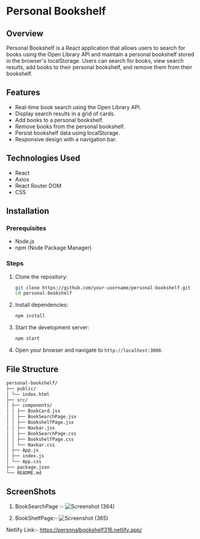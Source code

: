 # Personal Bookshelf

## Overview

Personal Bookshelf is a React application that allows users to search for books using the Open Library API and maintain a personal bookshelf stored in the browser's localStorage.
Users can search for books, view search results, add books to their personal bookshelf, and remove them from their bookshelf.

## Features

- Real-time book search using the Open Library API.
- Display search results in a grid of cards.
- Add books to a personal bookshelf.
- Remove books from the personal bookshelf.
- Persist bookshelf data using localStorage.
- Responsive design with a navigation bar.

## Technologies Used

- React
- Axios
- React Router DOM
- CSS

## Installation

### Prerequisites

- Node.js
- npm (Node Package Manager)

### Steps

1. Clone the repository:

    ```bash
    git clone https://github.com/your-username/personal-bookshelf.git
    cd personal-bookshelf
    ```

2. Install dependencies:

    ```bash
    npm install
    ```

3. Start the development server:

    ```bash
    npm start
    ```

4. Open your browser and navigate to `http://localhost:3000`.

## File Structure

```bash
personal-bookshelf/
├── public/
│ └── index.html
├── src/
│ ├── components/
│ │ ├── BookCard.jsx
│ │ ├── BookSearchPage.jsx
│ │ ├── BookshelfPage.jsx
│ │ ├── Navbar.jsx
│ │ ├── BookSearchPage.css
│ │ ├── BookshelfPage.css
│ │ └── Navbar.css
│ ├── App.js
│ ├── index.js
│ └── App.css
├── package.json
└── README.md
```

## ScreenShots
1. BookSearchPage :-
   ![Screenshot (364)](https://github.com/jayesh-inamdar/personal_bookshelf/assets/144550109/656d4933-8225-47f7-9897-481672cd90a6)
   
2. BookShelfPage:-
   ![Screenshot (365)](https://github.com/jayesh-inamdar/personal_bookshelf/assets/144550109/324df4d2-0e95-4e71-bbbd-27f30bf73ce0)

Netlify Link:- https://personalbookshelf316.netlify.app/
